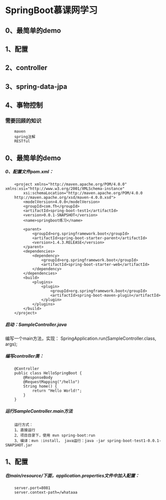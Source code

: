SpringBoot慕课网学习 
===================================  
0、最简单的demo
-----------------------
1、配置
-----------------------
2、controller
-----------------------
3、spring-data-jpa
-----------------------
4、事物控制
-----------------------

### 需要回顾的知识
		maven
		spring注解
		RESTful

0、最简单的demo
-----------------------
##### 0、配置文件pom.xml：
		<project xmlns="http://maven.apache.org/POM/4.0.0" xmlns:xsi="http://www.w3.org/2001/XMLSchema-instance"
			xsi:schemaLocation="http://maven.apache.org/POM/4.0.0 
		http://maven.apache.org/xsd/maven-4.0.0.xsd">
			<modelVersion>4.0.0</modelVersion>
			<groupId>com.fh</groupId>
			<artifactId>spring-boot-test1</artifactId>
			<version>0.0.1-SNAPSHOT</version>
			<name>springboot练习</name>

			<parent>
				<groupId>org.springframework.boot</groupId>
				<artifactId>spring-boot-starter-parent</artifactId>
				<version>1.4.3.RELEASE</version>
			</parent>
			<dependencies>
				<dependency>
					<groupId>org.springframework.boot</groupId>
					<artifactId>spring-boot-starter-web</artifactId>
				</dependency>
			</dependencies>
			<build>
				<plugins>
					<plugin>
						<groupId>org.springframework.boot</groupId>
						<artifactId>spring-boot-maven-plugin</artifactId>
					</plugin>
				</plugins>
			</build>
		</project>

##### 启动：SampleController.java
编写一个main方法，实现：
		SpringApplication.run(SampleController.class, args);

##### 编写controller类：
		@Controller
		public class HelloSpringBoot {
			@ResponseBody
			@RequestMapping("/hello")
			String home() {
				return "Hello World!";
			}
		}

##### 运行SampleController.main方法
		运行方式：
		1、直接运行
		2、项目目录下，使用 mvn spring-boot:run
		3、编译：mvn :install， java运行：java -jar spring-boot-test1-0.0.1-SNAPSHOT.jar
	
	
1、配置
-----------------------	
##### 在main/resource/下面，application.properties文件中加入配置：
		server.port=8081
		server.context-path=/whataaa
